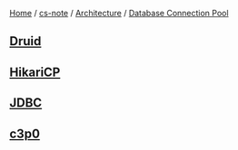 [Home](https://mengxianbin.github.io) /
[cs-note](https://mengxianbin.github.io/cs-note/content) /
[Architecture](https://mengxianbin.github.io/cs-note/content/Architecture) /
[Database Connection Pool](https://mengxianbin.github.io/cs-note/content/Architecture/Database%20Connection%20Pool)

## [Druid](https://mengxianbin.github.io/cs-note/content/Architecture/Database%20Connection%20Pool/Druid/)

## [HikariCP](https://mengxianbin.github.io/cs-note/content/Architecture/Database%20Connection%20Pool/HikariCP/)

## [JDBC](https://mengxianbin.github.io/cs-note/content/Architecture/Database%20Connection%20Pool/JDBC/)

## [c3p0](https://mengxianbin.github.io/cs-note/content/Architecture/Database%20Connection%20Pool/c3p0/)
